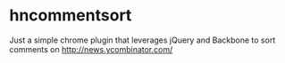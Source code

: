 hncommentsort
=============

Just a simple chrome plugin that leverages jQuery and Backbone to sort comments on http://news.ycombinator.com/
